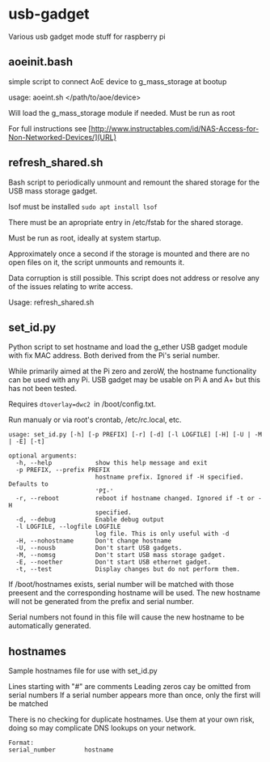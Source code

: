 # usb-gadget
Various usb gadget mode stuff for raspberry pi

## aoeinit.bash
simple script to connect AoE device to g_mass_storage at bootup

usage: aoeint.sh </path/to/aoe/device>

Will load the g_mass_storage module if needed.
Must be run as root

For full instructions see
[http://www.instructables.com/id/NAS-Access-for-Non-Networked-Devices/](URL)

## refresh_shared.sh
Bash script to periodically unmount and remount the shared storage for the USB mass storage gadget.

lsof must be installed `sudo apt install lsof`

There must be an apropriate entry in /etc/fstab for the shared storage.

Must be run as root, ideally at system startup.

Approximately once a second if the storage is mounted and there are no open files on it,
the script unmounts and remounts it.

Data corruption is still possible. This script does not address or resolve any of the issues relating to write access.

Usage: refresh_shared.sh <mount point>

## set_id.py
Python script to set hostname and load the g_ether USB gadget module with fix MAC address. Both derived from the Pi's serial number.

While primarily aimed at the Pi zero and zeroW, the hostname functionality can be used with any Pi. USB gadget may be usable on Pi A and A+ but this has not been tested.

Requires `dtoverlay=dwc2 `in /boot/config.txt.

Run manualy or via root's crontab, /etc/rc.local, etc.
```
usage: set_id.py [-h] [-p PREFIX] [-r] [-d] [-l LOGFILE] [-H] [-U | -M | -E] [-t]

optional arguments:
  -h, --help            show this help message and exit
  -p PREFIX, --prefix PREFIX
                        hostname prefix. Ignored if -H specified. Defaults to
                        'PI-'
  -r, --reboot          reboot if hostname changed. Ignored if -t or -H
                        specified.
  -d, --debug           Enable debug output
  -l LOGFILE, --logfile LOGFILE
                        log file. This is only useful with -d
  -H, --nohostname      Don't change hostname
  -U, --nousb           Don't start USB gadgets.
  -M, --nomsg           Don't start USB mass storage gadget.
  -E, --noether         Don't start USB ethernet gadget.
  -t, --test            Display changes but do not perform them.
```
If /boot/hostnames exists, serial number will be matched with those preesent and the corresponding hostname will be used. The new hostname will not be generated from the prefix and serial number.

Serial numbers not found in this file will cause the new hostname to be automatically generated.

## hostnames
Sample hostnames file for use with set_id.py

Lines starting with "#" are comments
Leading zeros cay be omitted from serial numbers
If a serial number appears more than once, only the first will be matched

There is no checking for duplicate hostnames. Use them at your own risk, doing so may complicate DNS lookups on your network.
```
Format:
serial_number        hostname

```

